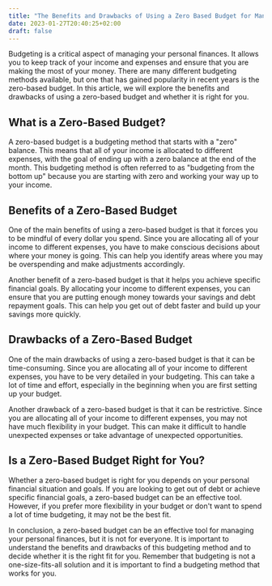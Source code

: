 ```yaml
---
title: "The Benefits and Drawbacks of Using a Zero Based Budget for Managing Your Personal Finances"
date: 2023-01-27T20:40:25+02:00
draft: false
---
```


Budgeting is a critical aspect of managing your personal finances. It allows you to keep track of your income and expenses and ensure that you are making the most of your money. There are many different budgeting methods available, but one that has gained popularity in recent years is the zero-based budget. In this article, we will explore the benefits and drawbacks of using a zero-based budget and whether it is right for you.

## What is a Zero-Based Budget?

A zero-based budget is a budgeting method that starts with a "zero" balance. This means that all of your income is allocated to different expenses, with the goal of ending up with a zero balance at the end of the month. This budgeting method is often referred to as "budgeting from the bottom up" because you are starting with zero and working your way up to your income.

## Benefits of a Zero-Based Budget

One of the main benefits of using a zero-based budget is that it forces you to be mindful of every dollar you spend. Since you are allocating all of your income to different expenses, you have to make conscious decisions about where your money is going. This can help you identify areas where you may be overspending and make adjustments accordingly.

Another benefit of a zero-based budget is that it helps you achieve specific financial goals. By allocating your income to different expenses, you can ensure that you are putting enough money towards your savings and debt repayment goals. This can help you get out of debt faster and build up your savings more quickly.

## Drawbacks of a Zero-Based Budget

One of the main drawbacks of using a zero-based budget is that it can be time-consuming. Since you are allocating all of your income to different expenses, you have to be very detailed in your budgeting. This can take a lot of time and effort, especially in the beginning when you are first setting up your budget.

Another drawback of a zero-based budget is that it can be restrictive. Since you are allocating all of your income to different expenses, you may not have much flexibility in your budget. This can make it difficult to handle unexpected expenses or take advantage of unexpected opportunities.

## Is a Zero-Based Budget Right for You?
Whether a zero-based budget is right for you depends on your personal financial situation and goals. If you are looking to get out of debt or achieve specific financial goals, a zero-based budget can be an effective tool. However, if you prefer more flexibility in your budget or don't want to spend a lot of time budgeting, it may not be the best fit.

In conclusion, a zero-based budget can be an effective tool for managing your personal finances, but it is not for everyone. It is important to understand the benefits and drawbacks of this budgeting method and to decide whether it is the right fit for you. Remember that budgeting is not a one-size-fits-all solution and it is important to find a budgeting method that works for you.

